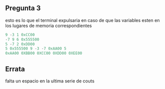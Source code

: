 Pregunta 3
---
esto es lo que el terminal expulsaria en caso de que las variables esten en los lugares de memoria correspondientes
```c++
9 -3 1 0xCC00
-7 9 6 0x555500
5 -7 2 0xDD00
5 0x555500 9 -3 -7 0xAA00 5
0xAA00 0XBB00 0XCC00 0XDD00 0XEE00
```
## Errata
falta un espacio en la ultima serie de couts